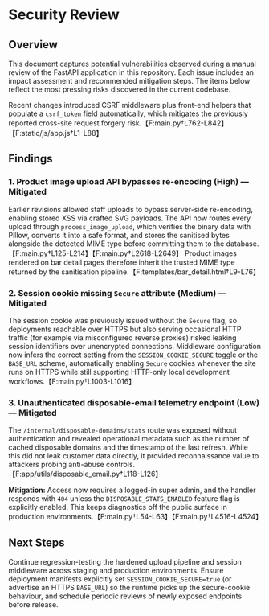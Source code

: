 # Security Review

## Overview
This document captures potential vulnerabilities observed during a manual review of the FastAPI application in this repository.
Each issue includes an impact assessment and recommended mitigation steps. The items below reflect the most pressing risks
discovered in the current codebase.

Recent changes introduced CSRF middleware plus front-end helpers that populate a `csrf_token` field automatically, which
mitigates the previously reported cross-site request forgery risk.【F:main.py†L762-L842】【F:static/js/app.js†L1-L88】

## Findings

### 1. Product image upload API bypasses re-encoding (High) — Mitigated
Earlier revisions allowed staff uploads to bypass server-side re-encoding, enabling stored XSS via crafted SVG payloads. The
API now routes every upload through `process_image_upload`, which verifies the binary data with Pillow, converts it into a safe
format, and stores the sanitised bytes alongside the detected MIME type before committing them to the database.【F:main.py†L125-L214】【F:main.py†L2618-L2649】
Product images rendered on bar detail pages therefore inherit the trusted MIME type returned by the sanitisation pipeline.【F:templates/bar_detail.html†L9-L76】

### 2. Session cookie missing `Secure` attribute (Medium) — Mitigated
The session cookie was previously issued without the `Secure` flag, so deployments reachable over HTTPS but also serving
occasional HTTP traffic (for example via misconfigured reverse proxies) risked leaking session identifiers over unencrypted
connections. Middleware configuration now infers the correct setting from the `SESSION_COOKIE_SECURE` toggle or the `BASE_URL`
scheme, automatically enabling `Secure` cookies whenever the site runs on HTTPS while still supporting HTTP-only local
development workflows.【F:main.py†L1003-L1016】

### 3. Unauthenticated disposable-email telemetry endpoint (Low) — Mitigated
The `/internal/disposable-domains/stats` route was exposed without authentication and revealed operational metadata such as the number of cached disposable domains and the timestamp of the last refresh. While this did not leak customer data directly, it provided reconnaissance value to attackers probing anti-abuse controls.【F:app/utils/disposable_email.py†L118-L126】

**Mitigation:** Access now requires a logged-in super admin, and the handler responds with `404` unless the `DISPOSABLE_STATS_ENABLED` feature flag is explicitly enabled. This keeps diagnostics off the public surface in production environments.【F:main.py†L54-L63】【F:main.py†L4516-L4524】

## Next Steps
Continue regression-testing the hardened upload pipeline and session middleware across staging and production environments.
Ensure deployment manifests explicitly set `SESSION_COOKIE_SECURE=true` (or advertise an HTTPS `BASE_URL`) so the runtime picks
up the secure-cookie behaviour, and schedule periodic reviews of newly exposed endpoints before release.
